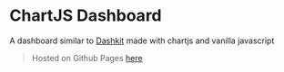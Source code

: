 # ChartJS Dashboard

A dashboard similar to [Dashkit](https://dashkit.goodthemes.co/) made with chartjs and vanilla javascript

> Hosted on Github Pages [here](https://AbdoArafh.github.io/dashboard-chartjs-vanilla)

